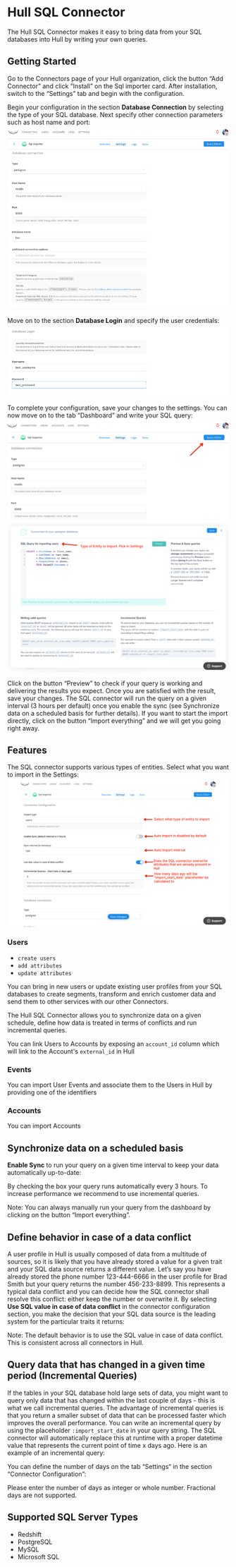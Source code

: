 # Hull SQL Connector

The Hull SQL Connector makes it easy to bring data from your SQL databases into Hull by  writing your own queries.

## Getting Started

Go to the Connectors page of your Hull organization, click the button “Add Connector” and click “Install” on the Sql importer card. After installation, switch to the “Settings” tab and begin with the configuration.

Begin your configuration in the section **Database Connection** by selecting the type of your SQL database. Next specify other connection parameters such as host name and port:
![Getting Started Step 1](./docs/gettingstarted01.png)

Move on to the section **Database Login** and specify the user credentials:
![Getting Started Step 2](./docs/gettingstarted02.png)

To complete your configuration, save your changes to the settings. You can now move on to the tab “Dashboard” and write your SQL query:
![Getting Started Step 3](./docs/gettingstarted03.png)
![Getting Started Step 3](./docs/gettingstarted04.png)

Click on the button “Preview” to check if your query is working and delivering the results you expect. Once you are satisfied with the result, save your changes. The SQL connector will run the query on a given interval (3 hours per default) once you enable the sync (see Synchronize data on a scheduled basis for further details). If you want to start the import directly, click on the button “Import everything” and we will get you going right away.

## Features

The SQL connector supports various types of entities. Select what you want to import in the Settings:
![Getting Started Step 3](./docs/settings.png)

### Users
- `create users`
- `add attributes`
- `update attributes`

You can bring in new users or update existing user profiles from your SQL databases to create segments, transform and enrich customer data and send them to other services with our other Connectors.

The Hull SQL Connector allows you to synchronize data on a given schedule, define how data is treated in terms of conflicts and run incremental queries.

You can link Users to Accounts by exposing an `account_id` column which will link to the Account's `external_id` in Hull

### Events

You can import User Events and associate them to the Users in Hull by providing one of the identifiers

### Accounts

You can import Accounts


## Synchronize data on a scheduled basis

**Enable Sync** to run your query on a given time interval to keep your data automatically up-to-date:

By checking the box your query runs automatically every 3 hours. To increase performance we recommend to use incremental queries.

Note: You can always manually run your query from the dashboard by clicking on the button “Import everything”.

## Define behavior in case of a data conflict

A user profile in Hull is usually composed of data from a multitude of sources, so it is likely that you have already stored a value for a given trait and your SQL data source returns a different value. Let’s say you have already stored the phone number 123-444-6666 in the user profile for Brad Smith but your query returns the number 456-233-8899. This represents a typical data conflict and you can decide how the SQL connector shall resolve this conflict: either keep the number or overwrite it. By selecting **Use SQL value in case of data conflict** in the connector configuration section, you make the decision that your SQL data source is the leading system for the particular traits it returns:

Note: The default behavior is to use the SQL value in case of data conflict. This is consistent across all connectors in Hull.

## Query data that has changed in a given time period (Incremental Queries)

If the tables in your SQL database hold large sets of data, you might want to query only data that has changed within the last couple of days - this is what we call incremental queries. The advantage of incremental queries is that you return a smaller subset of data that can be processed faster which improves the overall performance. You can write an incremental query by using the placeholder `:import_start_date`  in your query string. The SQL connector will automatically replace this at runtime with a proper datetime value that represents the current point of time x days ago. Here is an example of an incremental query:

You can define the number of days on the tab “Settings“ in the section “Connector Configuration”:

Please enter the number of days as integer or whole number. Fractional days are not supported.

## Supported SQL Server Types

- Redshift
- PostgreSQL
- MySQL
- Microsoft SQL

